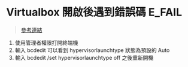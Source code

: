# Virtualbox 開啟後遇到錯誤碼 E_FAIL

>[參考連結](https://dotblogs.com.tw/d___s/2018/08/02/virtualboxruntimeerror)

1. 使用管理者權限打開終端機
2. 輸入 bcdedit 可以看到 hypervisorlaunchtype 狀態為預設的 Auto 
3. 輸入 bcdedit /set hypervisorlaunchtype off 之後重新開機
